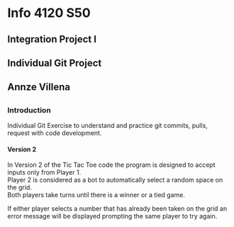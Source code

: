 # Info 4120 S50
## Integration Project I
## Individual Git Project
## Annze Villena
##

### Introduction

Individual Git Exercise to understand and practice git commits, pulls, request with code development.

#### Version 2

In Version 2 of the Tic Tac Toe code the program is designed to accept inputs only from Player 1.  
Player 2 is considered as a bot to automatically select a random space on the grid.  
Both players take turns until there is a winner or a tied game.

If either player selects a number that has already been taken on the grid an error message will be displayed prompting the same player to try again.